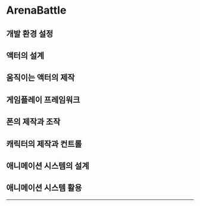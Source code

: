 # ArenaBattle
 

## 개발 환경 설정
## 액터의 설계
## 움직이는 액터의 제작
## 게임플레이 프레임워크
## 폰의 제작과 조작
## 캐릭터의 제작과 컨트롤
## 애니메이션 시스템의 설계
## 애니메이션 시스템 활용
---------------------------------

